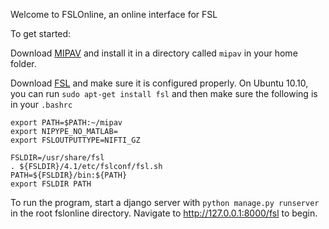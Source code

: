 Welcome to FSLOnline, an online interface for FSL

To get started:

Download [MIPAV](http://mipav.cit.nih.gov) and install it in a
directory called `mipav` in your home folder.

Download [FSL](http://www.fmrib.ox.ac.uk/fsl/) and make sure it is configured properly. On Ubuntu 10.10, you can run `sudo apt-get install fsl`
and then make sure the following is in your `.bashrc`
    
    export PATH=$PATH:~/mipav
    export NIPYPE_NO_MATLAB=
    export FSLOUTPUTTYPE=NIFTI_GZ
    
    FSLDIR=/usr/share/fsl
    . ${FSLDIR}/4.1/etc/fslconf/fsl.sh
    PATH=${FSLDIR}/bin:${PATH}
    export FSLDIR PATH
    
To run the program, start a django server with `python manage.py
runserver` in the root fslonline directory. Navigate to
http://127.0.0.1:8000/fsl to begin.